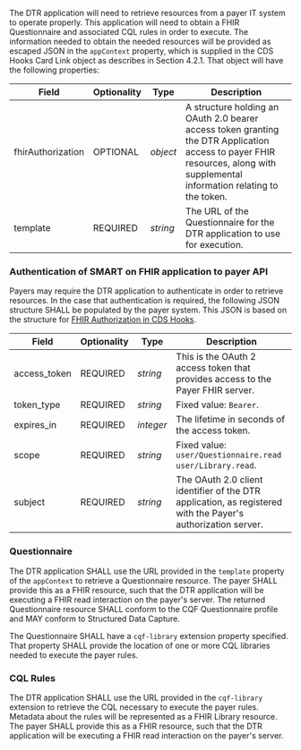 The DTR application will need to retrieve resources from a payer IT system to operate properly. This application will need to obtain a FHIR Questionnaire and associated CQL rules in order to execute. The information needed to obtain the needed resources will be provided as escaped JSON in the `appContext` property, which is supplied in the CDS Hooks Card Link object as describes in Section 4.2.1. That object will have the following properties:

| Field | Optionality | Type | Description |
| ----- | ----------- | ---- | ----------- |
| fhirAuthorization | OPTIONAL | *object* | A structure holding an OAuth 2.0 bearer access token granting the DTR Application access to payer FHIR resources, along with supplemental information relating to the token. |
| template | REQUIRED | *string* | The URL of the Questionnaire for the DTR application to use for execution. |

### Authentication of SMART on FHIR application to payer API
Payers may require the DTR application to authenticate in order to retrieve resources. In the case that authentication is required, the following JSON structure SHALL be populated by the payer system. This JSON is based on the structure for [FHIR Authorization in CDS Hooks](https://cds-hooks.hl7.org/ballots/2018May/specification/1.0/#fhir-resource-access).

| Field | Optionality | Type | Description |
| ----- | ----------- | ---- | ----------- |
| access_token | REQUIRED | *string* | This is the OAuth 2 access token that provides access to the Payer FHIR server. |
| token_type | REQUIRED | *string* | Fixed value: `Bearer`. |
| expires_in | REQUIRED | *integer* | The lifetime in seconds of the access token. |
| scope | REQUIRED | *string* | Fixed value: `user/Questionnaire.read user/Library.read`. |
| subject | REQUIRED | *string* | The OAuth 2.0 client identifier of the DTR application, as registered with the Payer's authorization server. |

### Questionnaire
The DTR application SHALL use the URL provided in the `template` property of the `appContext` to retrieve a Questionnaire resource. The payer SHALL provide this as a FHIR resource, such that the DTR application will be executing a FHIR read interaction on the payer's server. The returned Questionnaire resource SHALL conform to the CQF Questionnaire profile and MAY conform to Structured Data Capture.

The Questionnaire SHALL have a `cqf-library` extension property specified. That property SHALL provide the location of one or more CQL libraries needed to execute the payer rules.

### CQL Rules
The DTR application SHALL use the URL provided in the `cqf-library` extension to retrieve the CQL necessary to execute the payer rules. Metadata about the rules will be represented as a FHIR Library resource. The payer SHALL provide this as a FHIR resource, such that the DTR application will be executing a FHIR read interaction on the payer's server.